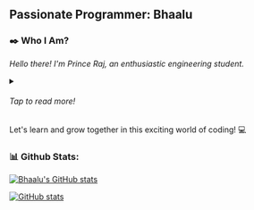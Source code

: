 <h2 style="align-self: center;">Passionate Programmer: Bhaalu</h2>


### ✒️ Who I Am?
<span style="font-style: italic;">Hello there! I'm Prince Raj, an enthusiastic engineering student.</span>
<details>
    <summary><h6>Tap to read more!</h6></summary><br>
    <p>💻<span style="font-style: italic;">I recently embarked on my coding journey, and I'm passionate about learning
            and exploring the world of programming. Every day, I'm amazed by the possibilities and the impact that code
            can have in shaping our world.</span></p>
    <p>🎓 <span style="font-style: italic;">Currently in the early stages of my engineering degree, I'm eager to develop
            a strong foundation in coding and programming. I'm focusing on learning various programming languages and
            frameworks.</span></p>
    <p>🌟 <span style="font-style: italic;">I believe in the power of continuous learning and growth. While I may be a
            beginner, I'm dedicated to honing my skills and expanding my knowledge through personal projects and online
            resources. I'm excited about the challenges and opportunities that lie ahead.</span></p>
    <p>🚀 <span style="font-style: italic;">I'm open to collaborating with fellow developers, sharing ideas, and being
            part of the thriving coding community. I'm also looking forward to contributing to open-source projects as I
            progress in my coding journey.</span></p>
</details>
Let's learn and grow together in this exciting world of coding! 💻


### 📊 Github Stats:

[![Bhaalu's GitHub
stats](https://github-readme-stats.vercel.app/api?username=Bhaalu-69&theme=dracula&bg_color=00000000&show_icons=true&hide=prs,issues)](https://github.com/Bhaalu-69/Bhaalu/#-github-stats)

[![GitHub stats](https://github-readme-stats.vercel.app/api?username=Bhaalu-69&show_icons=true&count_private=true)](https://github.com/Bhaalu-69)

